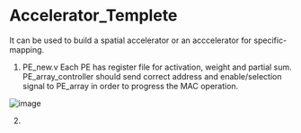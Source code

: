 # Accelerator_Templete
It can be used to build a spatial accelerator or an acccelerator for specific-mapping.

1) PE_new.v
Each PE has register file for activation, weight and partial sum.
PE_array_controller should send correct address and enable/selection signal to PE_array in order to progress the MAC operation.

![image](https://user-images.githubusercontent.com/43400865/188390841-c61203cf-2263-4ab4-931b-e9e9774f76f5.png)

2)
